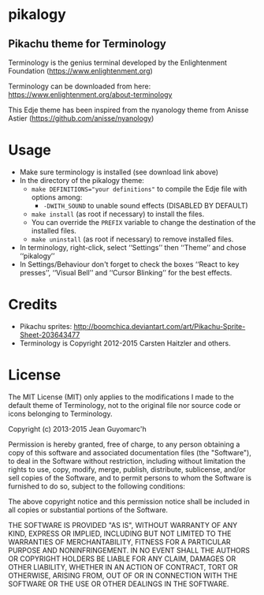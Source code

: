 pikalogy
========

Pikachu theme for Terminology
-----------------------------


Terminology is the genius terminal developed by the Enlightenment Foundation (https://www.enlightenment.org)

Terminology can be downloaded from here: https://www.enlightenment.org/about-terminology

This Edje theme has been inspired from the nyanology theme from Anisse Astier (https://github.com/anisse/nyanology)



Usage
=====

* Make sure terminology is installed (see download link above)
* In the directory of the pikalogy theme:
  * `make DEFINITIONS="your definitions"` to compile the Edje file with options among:
    * `-DWITH_SOUND` to unable sound effects (DISABLED BY DEFAULT)
  * `make install` (as root if necessary) to install the files.
  * You can override the `PREFIX` variable to change the destination of the installed files.
  * `make uninstall` (as root if necessary) to remove installed files.
* In terminology, right-click, select ‘‘Settings’’ then ‘‘Theme’’ and chose ‘‘pikalogy’’
* In Settings/Behaviour don't forget to check the boxes ‘‘React to key presses’’, ‘‘Visual Bell’’ and ‘‘Cursor Blinking’’ for the best effects.

Credits
=======

* Pikachu sprites: http://boomchica.deviantart.com/art/Pikachu-Sprite-Sheet-203643477
* Terminology is Copyright 2012-2015 Carsten Haitzler and others.

License
=======

The MIT License (MIT) only applies to the modifications I made to the default theme
of Terminology, not to the original file nor source code or icons belonging to Terminology.




Copyright (c) 2013-2015 Jean Guyomarc'h

Permission is hereby granted, free of charge, to any person obtaining a copy
of this software and associated documentation files (the "Software"), to deal
in the Software without restriction, including without limitation the rights
to use, copy, modify, merge, publish, distribute, sublicense, and/or sell
copies of the Software, and to permit persons to whom the Software is
furnished to do so, subject to the following conditions:

The above copyright notice and this permission notice shall be included in
all copies or substantial portions of the Software.

THE SOFTWARE IS PROVIDED "AS IS", WITHOUT WARRANTY OF ANY KIND, EXPRESS OR
IMPLIED, INCLUDING BUT NOT LIMITED TO THE WARRANTIES OF MERCHANTABILITY,
FITNESS FOR A PARTICULAR PURPOSE AND NONINFRINGEMENT. IN NO EVENT SHALL THE
AUTHORS OR COPYRIGHT HOLDERS BE LIABLE FOR ANY CLAIM, DAMAGES OR OTHER
LIABILITY, WHETHER IN AN ACTION OF CONTRACT, TORT OR OTHERWISE, ARISING FROM,
OUT OF OR IN CONNECTION WITH THE SOFTWARE OR THE USE OR OTHER DEALINGS IN
THE SOFTWARE.



